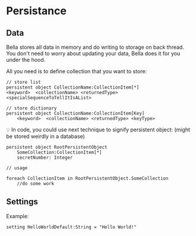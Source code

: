 # Persistance

## Data

Bella stores all data in memory and do writing to storage on back thread. You don't need to worry about updating your data, Bella does it for you under the hood.

All you need is to define collection that you want to store:

```bella
// store list
persistent object CollectionName:CollectionItem[*]
<keyword>  <collectionName> <returnedType> <specialSequenceToTellItIsAList>

// store dictionary
persistent object CollectionName:CollectionItem[Key]
    <keyword>  <collectionName> <returnedType> <keyType>
```

💡 In code, you could use next technique to signify persistent object: (might be stored weirdly in a database)

```bella
persistent object RootPersistentObject
    SomeCollection:CollectionItem[*]
    secretNumber: Integer

// usage

foreach CollectionItem in RootPersistentObject.SomeCollection
    //do some work
```

## Settings

Example:

```bella
setting HelloWorldDefault:String = "Hello World!"
```
